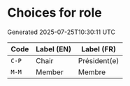 # Choices for role

Generated 2025-07-25T10:30:11 UTC

| Code | Label (EN) | Label (FR) |
|------|------------|------------|
| `C-P` | Chair | Président(e) |
| `M-M` | Member | Membre |
